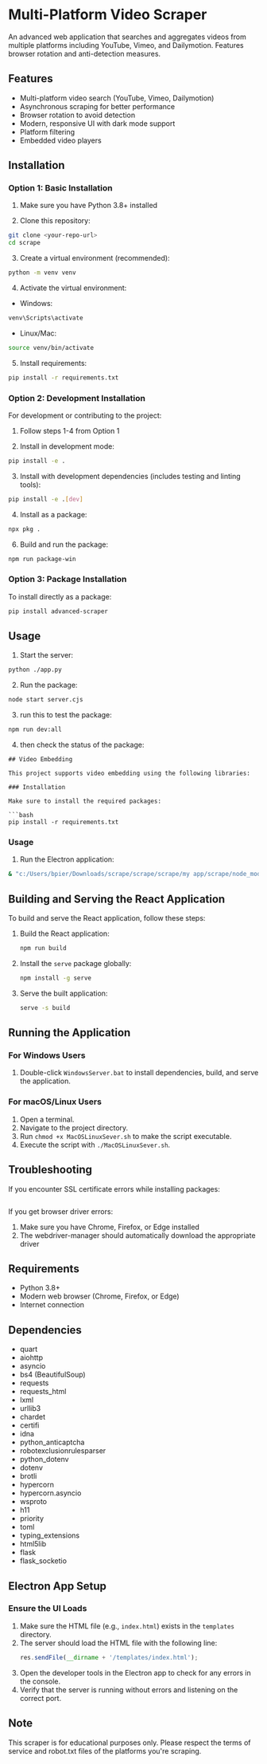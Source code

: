 # Multi-Platform Video Scraper

An advanced web application that searches and aggregates videos from multiple platforms including YouTube, Vimeo, and Dailymotion. Features browser rotation and anti-detection measures.

## Features

- Multi-platform video search (YouTube, Vimeo, Dailymotion)
- Asynchronous scraping for better performance
- Browser rotation to avoid detection
- Modern, responsive UI with dark mode support
- Platform filtering
- Embedded video players

## Installation

### Option 1: Basic Installation

1. Make sure you have Python 3.8+ installed

2. Clone this repository:
```bash
git clone <your-repo-url>
cd scrape
```

3. Create a virtual environment (recommended):
```bash
python -m venv venv
```

4. Activate the virtual environment:
- Windows:
```bash
venv\Scripts\activate
```
- Linux/Mac:
```bash
source venv/bin/activate
```

5. Install requirements:
```bash
pip install -r requirements.txt
```

### Option 2: Development Installation

For development or contributing to the project:

1. Follow steps 1-4 from Option 1

2. Install in development mode:
```bash
pip install -e .
```

3. Install with development dependencies (includes testing and linting tools):
```bash
pip install -e .[dev]
```
4. Install as a package:
```bash
npx pkg .
```
6. Build and run the package:
```bash
npm run package-win
```
### Option 3: Package Installation

To install directly as a package:

```bash
pip install advanced-scraper
```

## Usage

1. Start the server:
```bash
python ./app.py
```
2. Run the package:
```bash
node start server.cjs
```
3. run this to test the package:
```bash
npm run dev:all
```
4. then check the status of the package:
```
## Video Embedding

This project supports video embedding using the following libraries:

### Installation

Make sure to install the required packages:

```bash
pip install -r requirements.txt
```

### Usage

1. Run the Electron application:
```bash
& "c:/Users/bpier/Downloads/scrape/scrape/scrape/my app/scrape/node_modules/.bin/electron" "c:/Users/bpier/Downloads/scrape/scrape/scrape/my app/scrape/server.cjs"
```
## Building and Serving the React Application

To build and serve the React application, follow these steps:

1. Build the React application:
   ```bash
   npm run build
   ```

2. Install the `serve` package globally:
   ```bash
   npm install -g serve
   ```

3. Serve the built application:
   ```bash
   serve -s build
   ```
## Running the Application

### For Windows Users
1. Double-click `WindowsServer.bat` to install dependencies, build, and serve the application.

### For macOS/Linux Users
1. Open a terminal.
2. Navigate to the project directory.
3. Run `chmod +x MacOSLinuxSever.sh` to make the script executable.
4. Execute the script with `./MacOSLinuxSever.sh`.

## Troubleshooting

If you encounter SSL certificate errors while installing packages:
```bash

```

If you get browser driver errors:
1. Make sure you have Chrome, Firefox, or Edge installed
2. The webdriver-manager should automatically download the appropriate driver

## Requirements

- Python 3.8+
- Modern web browser (Chrome, Firefox, or Edge)
- Internet connection

## Dependencies

- quart
- aiohttp
- asyncio
- bs4 (BeautifulSoup)
- requests
- requests_html
- lxml
- urllib3
- chardet
- certifi
- idna
- python_anticaptcha
- robotexclusionrulesparser
- python_dotenv
- dotenv
- brotli
- hypercorn
- hypercorn.asyncio
- wsproto
- h11
- priority
- toml
- typing_extensions
- html5lib
- flask
- flask_socketio

## Electron App Setup

### Ensure the UI Loads

1. Make sure the HTML file (e.g., `index.html`) exists in the `templates` directory.
2. The server should load the HTML file with the following line:
   ```javascript
   res.sendFile(__dirname + '/templates/index.html');
   ```
3. Open the developer tools in the Electron app to check for any errors in the console.
4. Verify that the server is running without errors and listening on the correct port.

## Note

This scraper is for educational purposes only. Please respect the terms of service and robot.txt files of the platforms you're scraping.